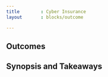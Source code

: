 ```yaml
---
title        : Cyber Insurance
layout       : blocks/outcome

---
```



## Outcomes



## Synopsis and Takeaways
